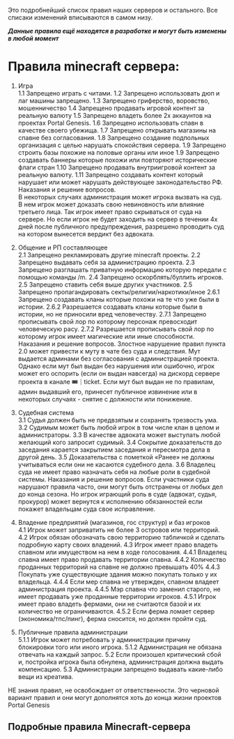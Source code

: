 Это подробнейший список правил наших серверов и остального.
Все списаки изменений вписываются в самом низу.

**_Данные правила ещё находятся в разработке и могут быть изменены в любой момент_**


# Правила minecraft сервера:
1.	Игра\
1.1 Запрещено играть с читами.
1.2 Запрещено использовать дюп и лаг машины запрещено.
1.3 Запрещено гриферство, воровство, мошенничество
1.4 Запрещено продавать игровой контент за реальную валюту
1.5 Запрещено владеть более 2х аккаунтов на проектах Portal Genesis.
1.6 Запрещено использовать спавн в качестве своего убежища. 
1.7 Запрещено открывать магазины на спавне без согласования.
1.8 Запрещено создание подпольных организация с целью нарушать спокойствия сервера.
1.9 Запрещено строить базы похожие на половые органы или иное
1.9 Запрещено создавать баннеры которые похожи или повторяют исторические флаги стран
1.10 Запрещено продавать внутриигровой контент за реальную валюту.
1.11 Запрещено создавать контент который нарушает или может нарушать действующее законодательство РФ.
Наказания и решение вопросов.	
В некоторых случаях администрация может игрока вызвать на суд. В нем игрок может доказать свою невиновность или влияние третьего лица.
Так игрок имеет право скрываться от суда на сервере. 
Но если игрок не будет заходить на сервер в течении 4х дней после публичного предупреждения, разрешено проводить суд на котором вынесется вердикт без адвоката.


2.	Общение и РП составляющее\
2.1 Запрещено рекламировать другие minecraft проекты.
2.2 Запрещено выдавать себя за администрацию проекта.
2.3 Запрещено разглашать приватную информацию которую передали с помощью команды /m.
2.4 Запрещено оскорблять/буллить игроков.
2.5 Запрещено ставить себя выше других участников.
2.5 Запрещено пропагандировать секты/религии/наркотики/иное
2.6.1 Запрещено создавать кланы которые похожи на те что уже были в истории.
2.6.2 Разрешается создавать кланы которые были в истории, но не приносили вред человечеству.
2.7.1 Запрещено прописывать свой лор по которому персонаж превосходит человеческую расу.
2.7.2 Разрешается прописывать свой лор по которому игрок имеет магические или иные способности.
Наказания и решение вопросов.
Злостное нарушение правил пункта 2.0 может привести к муту в чате без суда и следствия.
Мут выдается админами без согласования с администрацией проекта. 
Однако если мут был выдан без нарушения или ошибочно, игрок может его оспорить (если он выдан навсегда) на дискорд сервере проекта в канале ⁠🎟｜ticket. 
Если мут был выдан не по правилам, админ выдавший его, принесет публичное извинение или в некоторых случаях - снятие с должности или понижение.

3.	Судебная система\
3.1 Судья должен быть не предвзятым и сохранять трезвость ума.
3.2 Судимым может быть любой игрок в том числе клан в целом и администраторы.
3.3 В качестве адвоката может выступать любой желающий кого запросит судимый.
3.4 Сокрытие доказательств до заседания карается закрытием заседания и пересмотра дела в другой день.
3.5 Доказательства с пометкой «Ранее» не должны учитываться если они не касаются судебного дела.
3.6 Владелец суда не имеет право назначать себя на любые роли в судебной системы.
Наказания и решение вопросов.
Если участники суда нарушают правила часто, они могут быть отстранены от любых дел до конца сезона.
Но игрок играющий роль в суде (адвокат, судья, прокурор) может вернутся к исполнению обязанностей если покажет владельцам суда свое исправление.

4.	Владение предприятий (магазинов, гос структур) и баз игроков\
4.1 Игрок может заприватить не более 3 островов или территорий.
4.2 Игрок обязан обозначать свою территорию табличкой и сделать подробную карту своих владений.
4.3 Игрок имеет право владеть спавном или имуществом на нем в ходе голосования.
4.4.1 Владелец спавна имеет право продавать территории спавна.
4.4.2 Количество проданных территорий на спавне не должно превышать 40%
4.4.3 Покупать уже существующие здания можно покупать только у их владельца.
4.4.4 Если мер спавна не утвержден, спавном владеет администрация проекта.
4.4.5 Мэр спавна что заменил старого, не имеет продавать уже проданные территории игроков.
4.5.1 Игрок имеет право владеть фермами, они не считаются базой и их количество не ограничиваются.
4.5.2 Если ферма ломает сервер (экономика/тпс/пинг), ферма сносится, но должен пройти суд.

5.	Публичные правила администрации\
5.1.1 Игрок может потребовать у администрации причину блокировки того или иного игрока.
5.1.2 Администрация не обязана отвечать на каждый запрос.
5.2 Если произошел критический сбой и, постройка игрока была обнулена, администрация должна выдать компенсацию.
5.3 Администрации запрещено выдавать какие-либо вещи из креатива.

НЕ знания правил, не освобождает от ответственности. Это черновой вариант правил и они могут дополнятся хоть до конца жизни проектов Portal Genesis

## Подробные правила Minecraft-сервера

